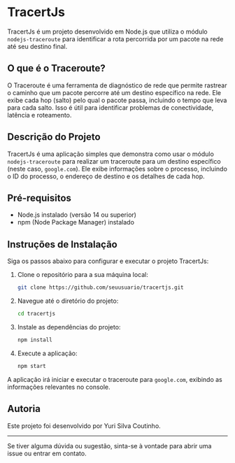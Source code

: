 # TracertJs

TracertJs é um projeto desenvolvido em Node.js que utiliza o módulo `nodejs-traceroute` para identificar a rota percorrida por um pacote na rede até seu destino final.

## O que é o Traceroute?

O Traceroute é uma ferramenta de diagnóstico de rede que permite rastrear o caminho que um pacote percorre até um destino específico na rede. Ele exibe cada hop (salto) pelo qual o pacote passa, incluindo o tempo que leva para cada salto. Isso é útil para identificar problemas de conectividade, latência e roteamento.

## Descrição do Projeto

TracertJs é uma aplicação simples que demonstra como usar o módulo `nodejs-traceroute` para realizar um traceroute para um destino específico (neste caso, `google.com`). Ele exibe informações sobre o processo, incluindo o ID do processo, o endereço de destino e os detalhes de cada hop.

## Pré-requisitos

- Node.js instalado (versão 14 ou superior)
- npm (Node Package Manager) instalado

## Instruções de Instalação

Siga os passos abaixo para configurar e executar o projeto TracertJs:

1. Clone o repositório para a sua máquina local:
    ```bash
    git clone https://github.com/seuusuario/tracertjs.git
    ```

2. Navegue até o diretório do projeto:
    ```bash
    cd tracertjs
    ```

3. Instale as dependências do projeto:
    ```bash
    npm install
    ```

4. Execute a aplicação:
    ```bash
    npm start
    ```

A aplicação irá iniciar e executar o traceroute para `google.com`, exibindo as informações relevantes no console.

## Autoria

Este projeto foi desenvolvido por Yuri Silva Coutinho.

---

Se tiver alguma dúvida ou sugestão, sinta-se à vontade para abrir uma issue ou entrar em contato.